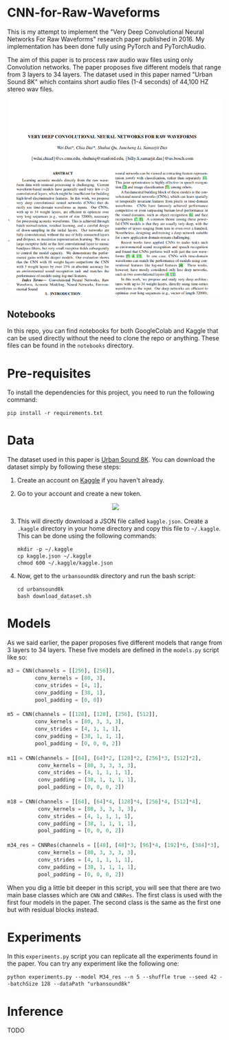 # CNN-for-Raw-Waveforms
This is my attempt to implement the "Very Deep Convolutional Neural Networks For
Raw Waveforms" research paper published in 2016. My implementation has been
done fully using PyTorch and PyTorchAudio.

The aim of this paper is to process raw audio wav files using only Convolution
networks. The paper proposes five different models that range from 3 layers to
34 layers. The dataset used in this paper named "Urban Sound 8K" which contains
short audio files (1-4 seconds) of 44,100 HZ stereo wav files.

<div align="Center">
    <a href="https://arxiv.org/pdf/1610.00087.pdf"> <img src="docs/cover.png" width=500> </a>
</div>


## Notebooks

In this repo, you can find notebooks for both GoogleColab and Kaggle that can
be used directly without the need to clone the repo or anything. These files
can be found in the `notebooks` directory.


# Pre-requisites

To install the dependencies for this project, you need to run the following command:

```
pip install -r requirements.txt
```
# Data

The dataset used in this paper is [Urban Sound 8K](https://www.kaggle.com/chrisfilo/urbansound8k). You can download the dataset simply by following these steps:

1. Create an account on [Kaggle](https://kaggle.com/) if you haven't already.

2. Go to your account and create a new token.

<div align="Center">
    <img src="https://i.ibb.co/s2tdbtR/kaggle-api.png" width=400>
</div>


3. This will directly download a JSON file called `kaggle.json`. Create a `.kaggle` directory in your home directory and copy this file to `~/.kaggle`. This can
be done using the following commands:
    ```
    mkdir -p ~/.kaggle
    cp kaggle.json ~/.kaggle
    chmod 600 ~/.kaggle/kaggle.json
    ```

4. Now, get to the `urbansound8k` directory and run the bash script:

    ```
    cd urbansound8k
    bash download_dataset.sh 
    ```

# Models

As we said earlier, the paper proposes five different models that range from 3 layers to 34 layers. These five models are defined in the `models.py` script like so:

```python
m3 = CNN(channels = [[256], [256]],
         conv_kernels = [80, 3],
         conv_strides = [4, 1],
         conv_padding = [38, 1],
         pool_padding = [0, 0])

m5 = CNN(channels = [[128], [128], [256], [512]],
         conv_kernels = [80, 3, 3, 3],
         conv_strides = [4, 1, 1, 1],
         conv_padding = [38, 1, 1, 1],
         pool_padding = [0, 0, 0, 2])

m11 = CNN(channels = [[64], [64]*2, [128]*2, [256]*3, [512]*2],
          conv_kernels = [80, 3, 3, 3, 3],
          conv_strides = [4, 1, 1, 1, 1],
          conv_padding = [38, 1, 1, 1, 1],
          pool_padding = [0, 0, 0, 2])

m18 = CNN(channels = [[64], [64]*4, [128]*4, [256]*4, [512]*4],
          conv_kernels = [80, 3, 3, 3, 3],
          conv_strides = [4, 1, 1, 1, 1],
          conv_padding = [38, 1, 1, 1, 1],
          pool_padding = [0, 0, 0, 2])

m34_res = CNNRes(channels = [[48], [48]*3, [96]*4, [192]*6, [384]*3],
          conv_kernels = [80, 3, 3, 3, 3],
          conv_strides = [4, 1, 1, 1, 1],
          conv_padding = [38, 1, 1, 1, 1],
          pool_padding = [0, 0, 0, 2])
```
When you dig a little bit deeper in this script, you will see that there are
two main base classes which are `CNN` and `CNNRes`. The first class is used with
the first four models in the paper. The second class is the same as the first one
but with residual blocks instead.

# Experiments

In this `experiments.py` script you can replicate all the experiments found in
the paper. You can try any experiment like the following one:
```
python experiments.py --model M34_res --n 5 --shuffle true --seed 42 --batchSize 128 --dataPath "urbansound8k"
```

# Inference

TODO